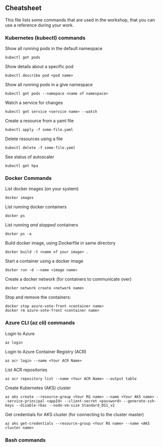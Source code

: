 ## Cheatsheet

This file lists some commands that are used in the workshop, that you can use a reference during your work.

### Kubernetes (kubectl) commands

Show all running pods in the default namespace
````
kubectl get pods
````

Show details about a specific pod
```consolse
kubectl describe pod <pod name>
```

Show all running pods in a give namespace
````
kubectl get pods --namepace <name of namespace>
````

Watch a service for changes
```console
kubectl get service <service name> --watch
```



Create a resource from a yaml file
```console
kubectl apply -f some-file.yaml
```

Delete resources using a file
````
kubectl delete -f some-file.yaml
````


See status of autoscaler
```console 
kubectl get hpa
```

### Docker Commands

List docker images (on your system)
````
docker images
````

List running docker containers
````
docker ps
````

List running *and stopped* containers
````
docker ps -a
````

Build docker image, using Dockerfile in same directory
```console
docker build -t <name of your image> .
```

Start a container using a docker image
```console
docker run -d --name <image name> 
```

Create a docker network (for containers to communicate over)
```console
docker network create <network name>
```

Stop and remove the containers:

```console
docker stop azure-vote-front <container name>
docker rm azure-vote-front <container name>
```

### Azure CLI (az cli) commands

Login to Azure
```azurecli
az login
```

Login to Azure Container Registry (ACR)
```azurecli
az acr login --name <Your ACR Name>
```

List ACR repositories
```azurecli
az acr repository list --name <Your ACR Name> --output table
```

Create Kubernetes (AKS) cluster
```` 
az aks create --resource-group <Your RG name> --name <Your AKS name> --service-principal <appId> --client-secret <password> --generate-ssh-keys --disable-rbac --node-vm-size Standard_DS1_v2
````

Get credentials for AKS cluster (for connecting to the cluster master)
```console
az aks get-credentials --resource-group <Your RG name> --name <AKS cluster name>
```




### Bash commands